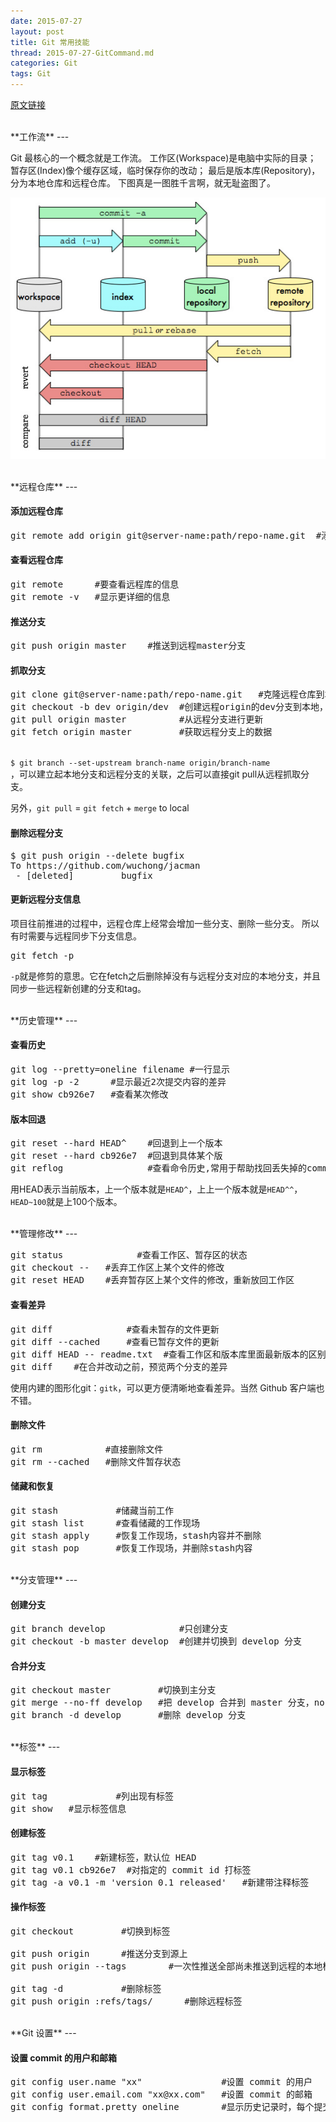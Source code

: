 ```yaml
---
date: 2015-07-27
layout: post
title: Git 常用技能
thread: 2015-07-27-GitCommand.md
categories: Git
tags: Git
---
```


[原文链接](http://wuchong.me/blog/2015/03/30/git-useful-skills/#)

<br/>
**工作流**
---


Git 最核心的一个概念就是工作流。
工作区(Workspace)是电脑中实际的目录；
暂存区(Index)像个缓存区域，临时保存你的改动；
最后是版本库(Repository)，分为本地仓库和远程仓库。
下图真是一图胜千言啊，就无耻盗图了。

![工作流](/assets/images/git.jpg)

<br/>
**远程仓库**
---
<br/>

#### 添加远程仓库

<pre>
git remote add origin git@server-name:path/repo-name.git  #添加一个远程库
</pre>


#### 查看远程仓库

<pre>
git remote      #要查看远程库的信息
git remote -v   #显示更详细的信息
</pre>


#### 推送分支

<pre>
git push origin master    #推送到远程master分支
</pre>


#### 抓取分支

<pre>
git clone git@server-name:path/repo-name.git   #克隆远程仓库到本地(能看到master分支)
git checkout -b dev origin/dev  #创建远程origin的dev分支到本地，并命名为dev
git pull origin master          #从远程分支进行更新 
git fetch origin master         #获取远程分支上的数据
</pre>


<code>
$ git branch --set-upstream branch-name origin/branch-name
</code>，可以建立起本地分支和远程分支的关联，之后可以直接git pull从远程抓取分支。

另外，`git pull` = `git fetch` + `merge` to local


#### 删除远程分支

<pre>
$ git push origin --delete bugfix
To https://github.com/wuchong/jacman
 - [deleted]         bugfix
</pre>

#### 更新远程分支信息

项目往前推进的过程中，远程仓库上经常会增加一些分支、删除一些分支。 所以有时需要与远程同步下分支信息。
<pre>
git fetch -p
</pre>

`-p`就是修剪的意思。它在fetch之后删除掉没有与远程分支对应的本地分支，并且同步一些远程新创建的分支和tag。

<br/>
**历史管理**
---
<br/>

#### 查看历史

<pre>
git log --pretty=oneline filename #一行显示
git log -p -2      #显示最近2次提交内容的差异
git show cb926e7   #查看某次修改
</pre>


#### 版本回退

<pre>
git reset --hard HEAD^    #回退到上一个版本
git reset --hard cb926e7  #回退到具体某个版
git reflog                #查看命令历史,常用于帮助找回丢失掉的commit
</pre>


用HEAD表示当前版本，上一个版本就是`HEAD^`，上上一个版本就是`HEAD^^`，`HEAD~100`就是上100个版本。

<br/>
**管理修改**
---
<br/>

<pre>
git status              #查看工作区、暂存区的状态
git checkout -- <file>  #丢弃工作区上某个文件的修改
git reset HEAD <file>   #丢弃暂存区上某个文件的修改，重新放回工作区
</pre>


#### 查看差异

<pre>
git diff              #查看未暂存的文件更新 
git diff --cached     #查看已暂存文件的更新 
git diff HEAD -- readme.txt  #查看工作区和版本库里面最新版本的区别
git diff <source_branch> <target_branch>  #在合并改动之前，预览两个分支的差异
</pre>


使用内建的图形化git：`gitk`，可以更方便清晰地查看差异。当然 Github 客户端也不错。


#### 删除文件

<pre>
git rm <file>           #直接删除文件
git rm --cached <file>  #删除文件暂存状态
</pre>


#### 储藏和恢复

<pre>
git stash           #储藏当前工作
git stash list      #查看储藏的工作现场
git stash apply     #恢复工作现场，stash内容并不删除
git stash pop       #恢复工作现场，并删除stash内容
</pre>

<br/>
**分支管理**
---
<br/>

#### 创建分支

<pre>
git branch develop              #只创建分支
git checkout -b master develop  #创建并切换到 develop 分支
</pre>


#### 合并分支

<pre>
git checkout master         #切换到主分支
git merge --no-ff develop   #把 develop 合并到 master 分支，no-ff 选项的作用是保留原分支记录
git branch -d develop       #删除 develop 分支
</pre>

<br/>
**标签**
---
<br/>

#### 显示标签

<pre>
git tag             #列出现有标签 
git show <tagname>  #显示标签信息
</pre>


#### 创建标签

<pre>
git tag v0.1    #新建标签，默认位 HEAD
git tag v0.1 cb926e7  #对指定的 commit id 打标签
git tag -a v0.1 -m 'version 0.1 released'   #新建带注释标签
</pre>


#### 操作标签


<pre>
git checkout <tagname>        #切换到标签

git push origin <tagname>     #推送分支到源上
git push origin --tags        #一次性推送全部尚未推送到远程的本地标签

git tag -d <tagname>          #删除标签
git push origin :refs/tags/<tagname>      #删除远程标签
</pre>

<br/>
**Git 设置**
---
<br/>

#### 设置 commit 的用户和邮箱

<pre>
git config user.name "xx"               #设置 commit 的用户
git config user.email.com "xx@xx.com"   #设置 commit 的邮箱
git config format.pretty oneline        #显示历史记录时，每个提交的信息只显示一行
</pre>


